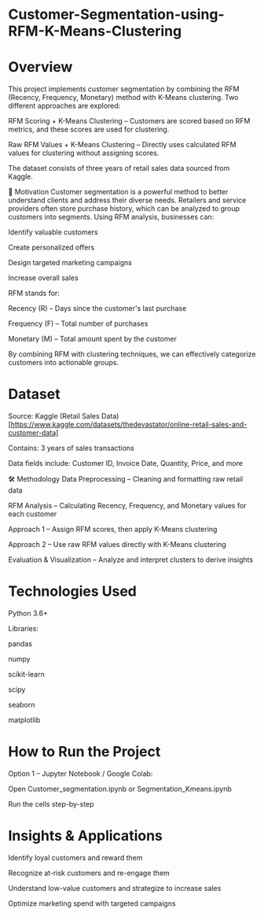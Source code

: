 # Customer-Segmentation-using-RFM-K-Means-Clustering
# Overview
This project implements customer segmentation by combining the RFM (Recency, Frequency, Monetary) method with K-Means clustering.
Two different approaches are explored:

RFM Scoring + K-Means Clustering – Customers are scored based on RFM metrics, and these scores are used for clustering.

Raw RFM Values + K-Means Clustering – Directly uses calculated RFM values for clustering without assigning scores.

The dataset consists of three years of retail sales data sourced from Kaggle.

🎯 Motivation
Customer segmentation is a powerful method to better understand clients and address their diverse needs.
Retailers and service providers often store purchase history, which can be analyzed to group customers into segments.
Using RFM analysis, businesses can:

Identify valuable customers

Create personalized offers

Design targeted marketing campaigns

Increase overall sales

RFM stands for:

Recency (R) – Days since the customer's last purchase

Frequency (F) – Total number of purchases

Monetary (M) – Total amount spent by the customer

By combining RFM with clustering techniques, we can effectively categorize customers into actionable groups.

# Dataset
Source: Kaggle (Retail Sales Data)[https://www.kaggle.com/datasets/thedevastator/online-retail-sales-and-customer-data]

Contains: 3 years of sales transactions

Data fields include: Customer ID, Invoice Date, Quantity, Price, and more

🛠 Methodology
Data Preprocessing – Cleaning and formatting raw retail data

RFM Analysis – Calculating Recency, Frequency, and Monetary values for each customer

Approach 1 – Assign RFM scores, then apply K-Means clustering

Approach 2 – Use raw RFM values directly with K-Means clustering

Evaluation & Visualization – Analyze and interpret clusters to derive insights
# Technologies Used
Python 3.6+

Libraries:

pandas

numpy

scikit-learn

scipy

seaborn

matplotlib

# How to Run the Project
Option 1 – Jupyter Notebook / Google Colab:

Open Customer_segmentation.ipynb or Segmentation_Kmeans.ipynb

Run the cells step-by-step
#  Insights & Applications
Identify loyal customers and reward them

Recognize at-risk customers and re-engage them

Understand low-value customers and strategize to increase sales

Optimize marketing spend with targeted campaigns
